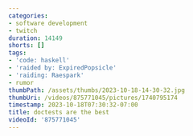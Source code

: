 ```yaml
---
categories:
- software development
- twitch
duration: 14149
shorts: []
tags:
- 'code: haskell'
- 'raided by: ExpiredPopsicle'
- 'raiding: Raespark'
- rumor
thumbPath: /assets/thumbs/2023-10-18-14-30-32.jpg
thumbUri: /videos/875771045/pictures/1740795174
timestamp: 2023-10-18T07:30:32-07:00
title: doctests are the best
videoId: '875771045'
---
```

